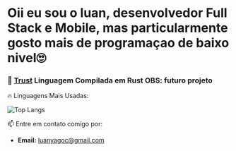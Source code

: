# Oii eu sou o luan, desenvolvedor Full Stack e Mobile, mas particularmente gosto mais de programaçao de baixo nivel🙄

### 🚀 [Trust](https://github.com/seu-usuario/trust) Linguagem Compilada em Rust OBS: futuro projeto

🔥 Linguagens Mais Usadas:

![Top Langs](https://github-readme-stats.vercel.app/api/top-langs/?username=LuanYago&layout=compact&theme=radical)

📫 Entre em contato comigo por:
- **Email:** [luanyagoc@gmail.com](mailto:luanyagoc@gmail.com)
